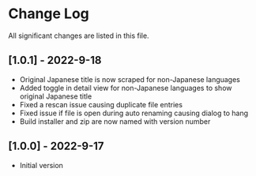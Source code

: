 # Change Log
All significant changes are listed in this file.

## [1.0.1] - 2022-9-18

- Original Japanese title is now scraped for non-Japanese languages
- Added toggle in detail view for non-Japanese languages to show original Japanese title
- Fixed a rescan issue causing duplicate file entries
- Fixed issue if file is open during auto renaming causing dialog to hang
- Build installer and zip are now named with version number

## [1.0.0] - 2022-9-17

- Initial version
